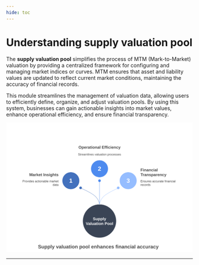 ```yaml
---
hide: toc
---
```


# Understanding supply valuation pool

The **supply valuation pool** simplifies the process of MTM (Mark-to-Market) valuation by providing a centralized framework for configuring and managing market indices or curves. MTM ensures that asset and liability values are updated to reflect current market conditions, maintaining the accuracy of financial records.

This module streamlines the management of valuation data, allowing users to efficiently define, organize, and adjust valuation pools. By using this system, businesses can gain actionable insights into market values, enhance operational efficiency, and ensure financial transparency.

![](./images/supply_valuation_accuracy.svg)

---

<!-- ## Procedure to configure supply valuation pool

Configuring a supply valuation pool involves accessing the configuration screen, creating categories for better organization, and managing key details such as valuation definitions and pipeline points.

### Prerequisites

* You must have the permissions to _add_ or _update_ the **Supply valuation pool** screen.

### Process steps

#### Step 1: Navigate to Internal supply valuation pool screen

1. Log in to the **nGenue** application.
2. Click on the **Search** icon and type _Supply valuation pool_ in the search bar.
3. Double-click **Supply valuation pool** in the search results to open the **Supply valuation pool** screen.
![navigate_supply_valuation_pool](./images/valuation_pool_1.png)
4. The next screen has two main sections: **Valuation pool selection** and **Valuation pool configuration**.
![supply_valuation_pool](./images/valuation_pool_2.png)
    1. **Valuation pool selection:** Displays a list of existing valuation pools.
    2. **Valuation pool configuration:** Shows the details of the selected pool, allowing you to add, update, or edit configurations. The table below describes the available icons and their functions:
    ![valuation_pool_configuration](./images/valuation_pool_3.png)

        | Icons      | Description                          |
        | ----------- | ------------------------------------ |
        | ![alt text](./images/icons/add_record_icon.png)        | Add a new record |
        | ![alt text](./images/icons/edit_record_icon.png)    | Edit the record detail. |
        | ![alt text](./images/icons/save_icon.png)        |  Save the record. |
        | ![alt text](./images/icons/edit_current_icon.png)  | Cancel the updates being made to the record. |
        | ![alt text](./images/icons/delete_icon.png)  | Delete a record. |

#### Step 2: Configure a valuation pool

1. Open the **Valuation pool configuration** screen and click on the **Add** button.
2. Enter the following details under the **Valuation pool definition** tab:

    |Fields | Description | Data type | Mandatory (Y/N) | Fetched from (UI screen) | Displayed on (UI screen) |
    |---|---|---|---|---|---|
    | Val pool Id | An auto-generated identifier assigned when the valuation pool configuration is saved. | Auto-generated | Y | Auto-generated | N/A |
    | Valuation pool name | A user-defined name to describe the valuation pool. | String | Y | User input | Pipeline location |
    | Description | Optional field for providing additional context or details about the valuation pool. | String | N | User input | N/A |
    | Commodity | The specific commodity associated with the valuation pool, selected from a predefined dropdown list. | Dropdown | Y | Commodities screen | N/A |
    | Market index/curve | A dropdown list allowing selection of the applicable market index or curve for valuation. | Dropdown | Y | Index curve definition screen | MTM screen |
    | Effective date | The date when the valuation pool becomes active. | Date | Y | User input | N/A |
    | End date | The expiration date for the valuation pool; can be left blank if the pool is to remain active indefinitely. | Date | N | User input | N/A |

#### Step 3: Configure pipeline points

1. Go to the **Pipeline points** tab and click on the **Assign points to** button.
  ![Assign_points](./images/valuation_pool_4.png)
2. Enable the **Pipeline** checkbox and select the pipeline from the dropdown.
3. Click **Load location** to display the available locations.
  ![Load_location](./images/valuation_pool_5.png)
4. Add locations by:
    * Click on the **forward arrow** (**>>**) key to include all locations.
    * Click on the **forward arrow** (**>**) key to include selected locations.
5. Remove locations using the **backward arrows** (**<< or <**) if necessary.
6. Click **Accept** to save your changes.
  ![accept_changes](./images/valuation_pool_6.png)
7. The system will display the assigned valuation pool under the **Valuation pool** section on the **Location** screen. -->